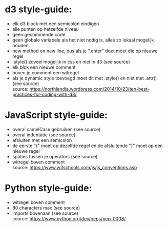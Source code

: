 # d3 style-guide:
* elk d3 block met een semicolon eindigen
* alle punten op hetzelfde niveau
* geen gecommende code
* geen globale variabele als het niet nodig is, alles zo lokaal mogelijk houden
* new method on new line, dus als je ".enter" doet moet die op nieuwe regel
* .style() zoveel mogelijk in css en niet in d3 (see source)
* elk blok een nieuwe comment
* boven je comment een witregel
* als je dynamic style toevoegd moet dit met .style() en niet met .attr() (see source)  
source: https://northlandia.wordpress.com/2014/10/23/ten-best-practices-for-coding-with-d3/

# JavaScript style-guide:
* overal camelCase gebruiken (see source)
* overal indentatie (see source)
* afsluiten met een semicolon
* de eerste "{" moet op dezelfde regel en de afsluitende "}" moet op een nieuwe
regel
* spaties tussen je operators (see source)
* witregel boven comment  
source: https://www.w3schools.com/js/js_conventions.asp

# Python style-guide:
* witregel boven comment
* 80 characters max (see source)
* imports bovenaan (see source)  
source: https://www.python.org/dev/peps/pep-0008/
